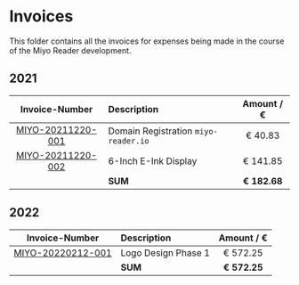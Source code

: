 Invoices
========
This folder contains all the invoices for expenses being made in the course of the Miyo Reader development.

## 2021
| **Invoice-Number** | **Description** | **Amount / €** |
|:-:|:-|:-:|
| [MIYO-20211220-001](2021/MIYO-20211220-001.pdf) | Domain Registration `miyo-reader.io` | €  40.83 |
| [MIYO-20211220-002](2021/MIYO-20211220-002.pdf) | 6-Inch E-Ink Display | € 141.85 |
| | **SUM** | **€ 182.68**  |

## 2022
| **Invoice-Number** | **Description** | **Amount / €** |
|:-:|:-|:-:|
| [MIYO-20220212-001](2022/MIYO-20220212-001.pdf) | Logo Design Phase 1 | €  572.25 |
| | **SUM** | **€ 572.25**  |
